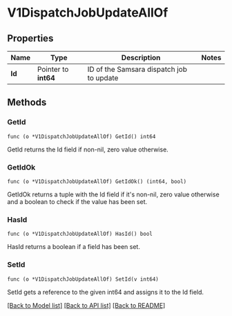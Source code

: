 # V1DispatchJobUpdateAllOf

## Properties

Name | Type | Description | Notes
------------ | ------------- | ------------- | -------------
**Id** | Pointer to **int64** | ID of the Samsara dispatch job to update | 

## Methods

### GetId

`func (o *V1DispatchJobUpdateAllOf) GetId() int64`

GetId returns the Id field if non-nil, zero value otherwise.

### GetIdOk

`func (o *V1DispatchJobUpdateAllOf) GetIdOk() (int64, bool)`

GetIdOk returns a tuple with the Id field if it's non-nil, zero value otherwise
and a boolean to check if the value has been set.

### HasId

`func (o *V1DispatchJobUpdateAllOf) HasId() bool`

HasId returns a boolean if a field has been set.

### SetId

`func (o *V1DispatchJobUpdateAllOf) SetId(v int64)`

SetId gets a reference to the given int64 and assigns it to the Id field.


[[Back to Model list]](../README.md#documentation-for-models) [[Back to API list]](../README.md#documentation-for-api-endpoints) [[Back to README]](../README.md)


